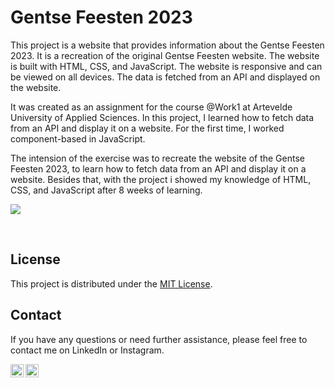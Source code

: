 # Gentse Feesten 2023

This project is a website that provides information about the Gentse Feesten 2023. It is a recreation of the original Gentse Feesten website. The website is built with HTML, CSS, and JavaScript. The website is responsive and can be viewed on all devices. The data is fetched from an API and displayed on the website. 

It was created as an assignment for the course @Work1 at Artevelde University of Applied Sciences. In this project, I learned how to fetch data from an API and display it on a website. For the first time, I worked component-based in JavaScript.

The intension of the exercise was to recreate the website of the Gentse Feesten 2023, to learn how to fetch data from an API and display it on a website. Besides that, with the project i showed my knowledge of HTML, CSS, and JavaScript after 8 weeks of learning.

<a href="https://meesakveld.github.io/gentse-feesten-2023/"><img src="https://img.shields.io/badge/Visit%20the%20site.-2769ab"></a>

<br>

## License
This project is distributed under the [MIT License](LICENSE).


## Contact
If you have any questions or need further assistance, please feel free to contact me on LinkedIn or Instagram.

<a href="https://www.linkedin.com/in/meesakveld/"><img align="left" src="https://raw.githubusercontent.com/yushi1007/yushi1007/main/images/linkedin.svg" alt="Mees Akveld | LinkedIn" width="21px"/></a>
<a href="https://instagram.com/meesakveld"><img align="left" src="https://raw.githubusercontent.com/yushi1007/yushi1007/main/images/instagram.svg" alt="Mees Akveld | Instagram" width="21px"/></a>
